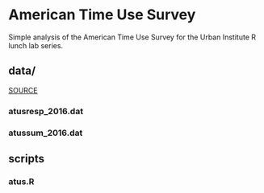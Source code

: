 # American Time Use Survey

Simple analysis of the American Time Use Survey for the Urban Institute R lunch lab series. 

## data/

[SOURCE](https://www.bls.gov/tus/datafiles_2016.htm)

### atusresp_2016.dat

### atussum_2016.dat

## scripts

### atus.R